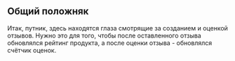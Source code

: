 ## Общий положняк

Итак, путник, здесь находятся глаза смотрящие за созданием и оценкой отзывов.
Нужно это для того, чтобы после оставленного отзыва обновлялся рейтинг продукта, а после оценки отзыва - обновлялся счётчик оценок.

